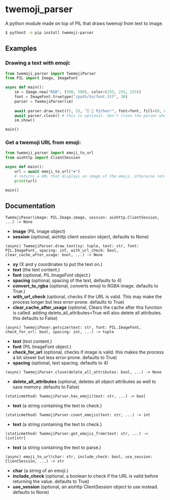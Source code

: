 # twemoji_parser
A python module made on top of PIL that draws twemoji from text to image.<br>
```sh
$ python3 -m pip install twemoji-parser
```

## Examples
### Drawing a text with emoji:
```py
from twemoji_parser import TwemojiParser
from PIL import Image, ImageFont

async def main():
    im = Image.new("RGB", (500, 500), color=(255, 255, 255))
    font = ImageFont.truetype("/path/to/font.ttf", 30)
    parser = TwemojiParser(im)
    
    await parser.draw_text((5, 5), "I 💖 Python!", font=font, fill=(0, 0, 0))
    await parser.close() # this is optional. don't close the parser when you are not finished.
    im.show()

main()
```
### Get a twemoji URL from emoji:
```py
from twemoji_parser import emoji_to_url
from aiohttp import ClientSession

async def main():
    url = await emoji_to_url("❤️")
	# returns a URL that displays an image of the emoji. otherwise returns the same text.
    print(url)

main()
```

## Documentation

`TwemojiPaser(image: PIL.Image.image, session: aiohttp.ClientSession, ...) -> None`<br>
<ul>
<li><b>image</b> (PIL image object)</li>
<li><b>session</b> (optional, aiohttp client session object, defaults to None)</li>
</ul>

`(async) TwemojiParser.draw_text(xy: tuple, text: str, font: PIL.ImageFont, spacing: int, with_url_check: bool, clear_cache_after_usage: bool, ...) -> None`<br>
<ul>
<li><b>xy</b> (X and y coordinates to put the text on.)</li>
<li><b>text</b> (the text content.)</li>
<li><b>font</b> (optional, PIL.ImageFont object.)</li>
<li><b>spacing</b> (optional, spacing of the text, defaults to 4)</li>
<li><b>convert_to_rgba</b> (optional, converts emoji to RGBA image. defaults to True.)</li>
<li><b>with_url_check</b> (optional, checks if the URL is valid. This may make the process longer but less error-prone. defaults to True)</li>
<li><b>clear_cache_after_usage</b> (optional, Clears the cache after this function is called. adding delete_all_attributes=True will also delete all attributes. this defaults to False)</li>
</ul>

`(async) TwemojiPaser.getsize(text: str, font: PIL.ImageFont, check_for_url: bool, spacing: int, ...) -> tuple`<br>
<ul>
<li><b>text</b> (text content.)</li>
<li><b>font</b> (PIL ImageFont object.)</li>
<li><b>check_for_url</b> (optional, checks if image is valid. this makes the process a bit slower but less error-prone. defaults to True)</li>
<li><b>spacing</b> (optional, text spacing. defaults to 4)</li>
</ul>

`(async) TwemojiParser.close(delete_all_attributes: bool, ...) -> None`<br>
<ul><li><b>delete_all_attributes</b> (optional, deletes all object attributes as well to save memory. defaults to False)</li></ul>

`(staticmethod) TwemojiParser.has_emoji(text: str, ...) -> bool`<br>
<ul><li><b>text</b> (a string containing the text to check.)</li></ul>

`(staticmethod) TwemojiParser.count_emojis(text: str, ...) -> int`<br>
<ul><li><b>text</b> (a string containing the text to check.)</li></ul>

`(staticmethod) TwemojiParser.get_emojis_from(text: str, ...) -> list[str]`<br>
<ul><li><b>text</b> (a string containing the text to parse.)</li></ul>

`(async) emoji_to_url(char: str, include_check: bool, use_session: ClientSession, ...) -> str`<br>
<ul>
<li><b>char</b> (a string of an emoji.)<br>
<li><b>include_check</b> (optional, a boolean to check if the URL is valid before returning the value. defaults to True)
<li><b>use_session</b> (optional, an aiohttp ClientSession object to use instead. defaults to None)
</ul>

